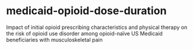 # medicaid-opioid-dose-duration
Impact of initial opioid prescribing characteristics and physical therapy on the risk of opioid use disorder among opioid-naïve US Medicaid beneficiaries with musculoskeletal pain
